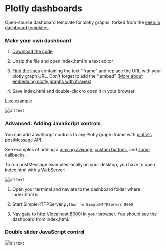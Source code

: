 # Plotly dashboards

Open-source dashboard template for plotly graphs, forked from the [keen.io dashboard templates](http://keen.github.io/dashboards/layouts/).


### Make your own dashboard


1. [Download the code](https://github.com/plotly/dashboards/raw/master/Plotly%20Sample%20Dashboard.zip)

2. Unzip the file and open index.html in a text editor

3. [Find the lines](https://github.com/plotly/dashboards/blob/master/index.html#L67) containing the text "iframe" and replace the URL with your plotly graph URL. Don't forget to add the ".embed" ([More about embedding plotly graphs with iframes](http://help.plot.ly/embed-graphs-in-websites/))

4. Save index.html and double-click to open it in your browser.


[Live example](https://plot.ly/python/dashboard/)

![alt text](http://i.imgur.com/51BoA90.gif "Python powered dashboard")


### Advanced: Adding JavaScript controls


You can add JavaScript controls to any Plotly graph iframe with [plotly's postMessage API](https://github.com/plotly/postMessage-API).

See examples of adding a [moving average](https://plot.ly/python/range-slider/), [custom buttons](https://plot.ly/python/custom-buttons/), and [zoom callbacks](https://plot.ly/python/zoom-events/).

To run postMessage examples locally on your desktop, you have to open index.html with a WebServer:

![alt text](http://i.imgur.com/I2hlyLO.png "SimpleHTTPServer")


1. Open your terminal and naviate to the dashboard folder where index.html is.

2. Start SimpleHTTPServer ```python -m SimpleHTTPServer 8000```

3. Navigate to [http://localhost:8000/](http://localhost:8000/) in your browser. You should see the dashboard from index.html.


### Double slider JavaScript control


![alt text](http://i.imgur.com/xace7US.gif "Plotly postmessage slider")
